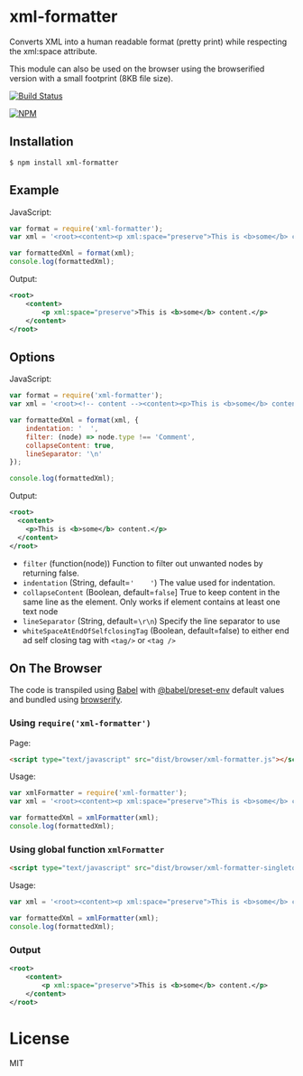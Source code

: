 
# xml-formatter

Converts XML into a human readable format (pretty print) while respecting the xml:space attribute.

This module can also be used on the browser using the browserified version with a small footprint (8KB file size).

[![Build Status](https://github.com/chrisbottin/xml-formatter/actions/workflows/ci.yml/badge.svg)](https://github.com/chrisbottin/xml-formatter/actions/workflows/ci.yml)

[![NPM](https://nodei.co/npm/xml-formatter.png?downloads=true)](https://nodei.co/npm/xml-formatter/)

## Installation

```
$ npm install xml-formatter
```

## Example

 JavaScript:

```js
var format = require('xml-formatter');
var xml = '<root><content><p xml:space="preserve">This is <b>some</b> content.</content></p>';

var formattedXml = format(xml);
console.log(formattedXml);
```

Output:

```xml
<root>
    <content>
        <p xml:space="preserve">This is <b>some</b> content.</p>
    </content>
</root>
```

## Options

 JavaScript:
 
```js
var format = require('xml-formatter');
var xml = '<root><!-- content --><content><p>This is <b>some</b> content.</content></p>';

var formattedXml = format(xml, {
    indentation: '  ', 
    filter: (node) => node.type !== 'Comment', 
    collapseContent: true, 
    lineSeparator: '\n'
});

console.log(formattedXml);
```

Output:

```xml
<root>
  <content>
    <p>This is <b>some</b> content.</p>
  </content>
</root>
```

- `filter` (function(node)) Function to filter out unwanted nodes by returning false.
- `indentation` (String, default=`'    '`) The value used for indentation.
- `collapseContent` (Boolean, default=`false`] True to keep content in the same line as the element. Only works if element contains at least one text node
- `lineSeparator` (String, default=`\r\n`) Specify the line separator to use
- `whiteSpaceAtEndOfSelfclosingTag` (Boolean, default=false) to either end ad self closing tag with `<tag/>` or `<tag />`


## On The Browser

The code is transpiled using [Babel](https://babeljs.io/) with [@babel/preset-env](https://babeljs.io/docs/en/babel-preset-env) default values and bundled using [browserify](https://browserify.org/).

### Using `require('xml-formatter')`
 Page:
 
```html
<script type="text/javascript" src="dist/browser/xml-formatter.js"></script>
```

 Usage:
 
```js
var xmlFormatter = require('xml-formatter');
var xml = '<root><content><p xml:space="preserve">This is <b>some</b> content.</content></p>';

var formattedXml = xmlFormatter(xml);
console.log(formattedXml);
```

### Using global function `xmlFormatter`

```html
<script type="text/javascript" src="dist/browser/xml-formatter-singleton.js"></script>
```

Usage:

```js
var xml = '<root><content><p xml:space="preserve">This is <b>some</b> content.</content></p>';

var formattedXml = xmlFormatter(xml);
console.log(formattedXml);
```

### Output

```xml
<root>
    <content>
        <p xml:space="preserve">This is <b>some</b> content.</p>
    </content>
</root>
```

# License

  MIT
